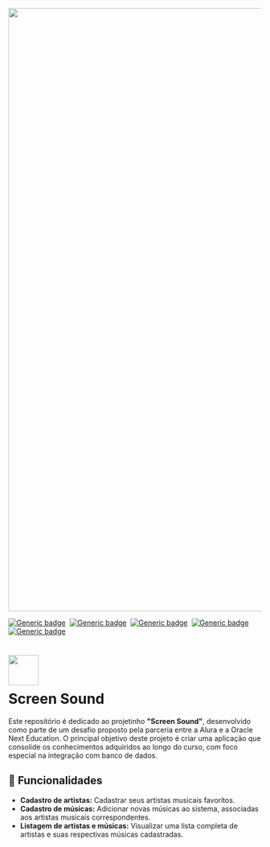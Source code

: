 <p align="center">
  <img src="https://github.com/jessiferreira/screensound/assets/121064773/d38773b2-3799-40bf-b265-e9822d6ff1eb" alt="imagem-alura" width="1200px">
</p>

[![Generic badge](https://img.shields.io/badge/Linguagem-Java-BF3833.svg)](https://shields.io/)&nbsp;
[![Generic badge](https://img.shields.io/badge/Dependência-Maven-BF3833.svg)](https://shields.io/)&nbsp;
[![Generic badge](https://img.shields.io/badge/Framework-Spring-BF3833.svg)](https://shields.io/)&nbsp;
[![Generic badge](https://img.shields.io/badge/IDE-IntelliJ_IDEA-BF3833.svg)](https://shields.io/)&nbsp; 
[![Generic badge](https://img.shields.io/badge/Status-Concluído-BF3833.svg)](https://shields.io/)&nbsp;

<h1>
    <img align="center" width="60px" src="https://github.com/jessiferreira/screensound/assets/121064773/a5172c3c-5c94-4965-bfe9-e5ea6b9f0108">
    <br>
    <span style="display: block; margin-top: 10px;">Screen Sound</span>
</h1>

Este repositório é dedicado ao projetinho __"Screen Sound"__, desenvolvido como parte de um desafio proposto pela parceria entre a Alura e a Oracle Next Education. O principal objetivo deste projeto é criar uma aplicação que consolide os conhecimentos adquiridos ao longo do curso, com foco especial na integração com banco de dados.

## 🔧 Funcionalidades
- __Cadastro de artistas:__ Cadastrar seus artistas musicais favoritos.
- __Cadastro de músicas:__ Adicionar novas músicas ao sistema, associadas aos artistas musicais correspondentes.
- __Listagem de artistas e músicas:__ Visualizar uma lista completa de artistas e suas respectivas músicas cadastradas.
